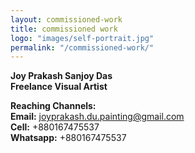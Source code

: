 ```yaml
---
layout: commissioned-work
title: commissioned work
logo: "images/self-portrait.jpg"
permalink: "/commissioned-work/"
---
```


**Joy Prakash Sanjoy Das**   
**Freelance Visual Artist** 

**Reaching Channels:**        
**Email:** joyprakash.du.painting@gmail.com         
**Cell:** +880167475537      
**Whatsapp:** +880167475537      


